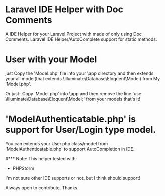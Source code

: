 # Laravel IDE Helper with Doc Comments
A IDE Helper for your Laravel Project with made of only using Doc Comments.
Laravel IDE Helper/AutoComplete support for static methods.

# User with your Model
just Copy the 'Model.php' file into your \app directory and then extends your all model(that extends \Illuminate\Database\Eloquent\Model) from My 'Model.php'.

Or just- Copy 'Model.php' into \app and then remove the line 'use \Illuminate\Database\Eloquent\Model;' from your models that's it!

# 'ModelAuthenticatable.php' is support for User/Login type model.
You can extends your User.php class/model from 'ModelAuthenticatable.php' to support AutoCompletion in IDE.

#*** Note: This helper tested with:
* PHPStorm

I'm not sure other IDE supports or not, but I think should support!

Always open to contribute.
Thanks.